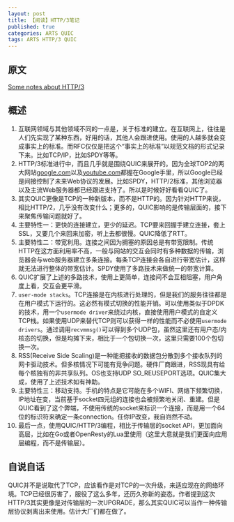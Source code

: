 ```yaml
---
layout: post
title: 【阅读】HTTP/3笔记
published: true
categories: ARTS QUIC   
tags: ARTS HTTP/3 QUIC 
---
```


## 原文

[Some notes about HTTP/3](https://blog.erratasec.com/2018/11/some-notes-about-http3.html#.XRlvc-gzbIV)

## 概述

1. 互联网领域与其他领域不同的一点是，关于标准的建立。在互联网上，往往是人们先实现了某种东西，好用的话，其他人会跟进使用。使用的人越多就会变成事实上的标准。而RFC仅仅是把这个“事实上的标准”以规范文档的形式记录下来。比如TCP/IP，比如SPDY等等。
2. HTTP/3标准进行中，而且几乎就是围绕QUIC来展开的。因为全球TOP2的两大网站[google.com](www.google.com)以及[youtube.com](www.youtube.com)都握在Google手里，所以Google已经是间接控制了未来Web协议的发展。比如SPDY，HTTP/2标准，其他浏览器以及主流Web服务器都已经跟进支持了。所以是时候好好看看QUIC了。
3. 其实QUIC更像是TCP的一种新版本，而不是HTTP的。因为针对HTTP来说，相比HTTP/2，几乎没有改变什么；更多的，QUIC影响的是传输层面的，接下来聚焦传输问题就好了。
4. 主要特性一：更快的连接建立，更少的延迟。TCP要来回握手建立连接，套上SSL，又要几个来回来加密，听上去都很慢。QUIC降低了RTT。
5. 主要特性二：带宽利用。连接之间因为拥塞的原因总是有带宽限制。传统HTTP在这方面利用率不高，一般与网站的交互会同时有多种数据的传输，浏览器会与web服务器建立多条连接。每条TCP连接会各自进行带宽估计，这样就无法进行整体的带宽估计。SPDY使用了多路技术来做统一的带宽计算。
6. QUIC扩展了上述的多路技术，使用上更简单，连接间不会互相阻塞，用户角度上看，交互会更平滑。
7. `user-mode stacks`。TCP连接是在内核进行处理的，但是我们的服务往往都是在用户模式下运行的。这必然有模式切换的性能开销。可以使用类似于DPDK的技术，用一个`usermode driver`来绕过内核，直接使用用户模式的自定义TCP栈。如果使用UDP来替代TCP则可以获得一样的性能而不必使用`usermode drivers`。通过调用`recvmmsg()`可以得到多个UDP包，虽然这里还有用户态/内核态的切换，但是均摊下来，相比于一个包切换一次，这里只需要100个包切换一次。
8. RSS(Receive Side Scaling)是一种能把接收的数据包分散到多个接收队列的网卡驱动技术。但多核情况下可能有竞争问题。硬件厂商跟进，RSS现具有给每个核独有的非共享队列。OS也支持UDP SO_REUSEPORT选项。QUIC集大成，使用了上述技术如有神助。
9. 主要特性三：移动支持。手机的特点是它可能在多个WIFI、网络下频繁切换，IP地址在变，当前基于socket四元组的连接也会被频繁地关闭、重建。但是QUIC看到了这个弊端，不使用传统的socket来标识一个连接，而是用一个64位的标识符来确定一条connection。任你IP改变，我自岿然不动。
10. 最后一点，使用QUIC/HTTP/3编程，相比于传输层的socket API，更加面向高层，比如在Go或者OpenResty的Lua里使用（这里大意就是我们更面向应用层编程，而不是传输层）。

## 自说自话

QUIC并不是说取代了TCP，应该看作是对TCP的一次升级，来适应现在的网络环境。TCP已经很厉害了，服役了这么多年，还历久弥新的姿态。作者提到这次HTTP/3其实更像是对传输层的一次UPGRADE，那么其实QUIC可以当作一种传输层协议剥离出来使用。估计大厂们都在做了。